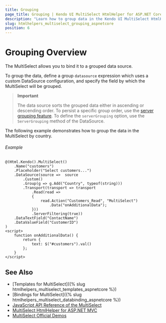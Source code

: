 ```yaml
---
title: Grouping
page_title: Grouping | Kendo UI MultiSelect HtmlHelper for ASP.NET Core
description: "Learn how to group data in the Kendo UI MultiSelect HtmlHelper for ASP.NET Core."
slug: htmlhelpers_multiselect_grouping_aspnetcore
position: 6
---
```


# Grouping Overview

The MultiSelect allows you to bind it to a grouped data source.

To group the data, define a group `datasource` expression which uses a custom DataSource configuration, and specify the field by which the MultiSelect will be grouped.

> **Important**
>
> The data source sorts the grouped data either in ascending or descending order. To persist a specific group order, use the [server grouping feature](http://docs.telerik.com/kendo-ui/api/javascript/data/datasource#configuration-serverGrouping). To define the `serverGrouping` option, use the `ServerGrouping` method of the DataSource.

The following example demonstrates how to group the data in the MultiSelect by country.

###### Example

    @(Html.Kendo().MultiSelect()
        .Name("customers")
        .Placeholder("Select customers...")
        .DataSource(source =>  source
            .Custom()
            .Group(g => g.Add("Country", typeof(string)))
            .Transport(transport => transport
                .Read(read =>
                {
                    read.Action("Customers_Read", "MultiSelect")
                        .Data("onAdditionalData");
                }))
                .ServerFiltering(true))
        .DataTextField("ContactName")
        .DataValueField("CustomerID")
    )
    <script>
        function onAdditionalData() {
            return {
                text: $("#customers").val()
            };
        }
    </script>

## See Also

* [Templates for MultiSelect]({% slug htmlhelpers_multiselect_templates_aspnetcore %})
* [Bindings for MultiSelect]({% slug htmlhelpers_multiselect_databinding_aspnetcore %})
* [JavaScript API Reference of the MultiSelect](http://docs.telerik.com/kendo-ui/api/javascript/ui/multiselect)
* [MultiSelect HtmlHelper for ASP.NET MVC](http://docs.telerik.com/aspnet-mvc/helpers/multiselect/overview)
* [MultiSelect Official Demos](http://demos.telerik.com/aspnet-core/multiselect/index)

